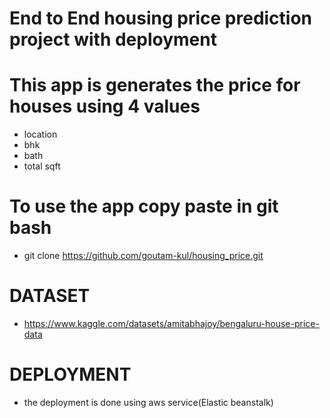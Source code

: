 # End to End housing price prediction project with deployment

# This app is generates the price for houses using 4 values 
- location
- bhk
- bath
- total sqft
 
# To use the app copy paste in git bash
- git clone https://github.com/goutam-kul/housing_price.git

# DATASET 
- https://www.kaggle.com/datasets/amitabhajoy/bengaluru-house-price-data

# DEPLOYMENT
- the deployment is done using aws service(Elastic beanstalk) 